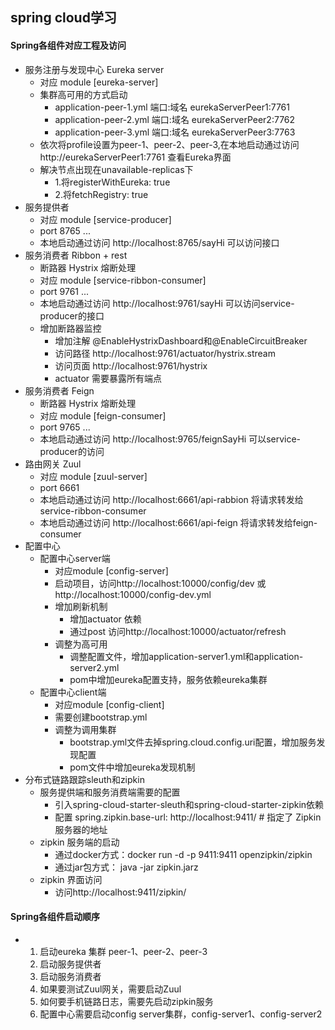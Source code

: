 ## spring cloud学习
#### Spring各组件对应工程及访问
 - 服务注册与发现中心 Eureka server 
    + 对应 module [eureka-server] 
    + 集群高可用的方式启动
      + application-peer-1.yml 端口:域名 eurekaServerPeer1:7761
      + application-peer-2.yml 端口:域名 eurekaServerPeer2:7762
      + application-peer-3.yml 端口:域名 eurekaServerPeer3:7763
    + 依次将profile设置为peer-1、peer-2、peer-3,在本地启动通过访问 http://eurekaServerPeer1:7761 查看Eureka界面
    + 解决节点出现在unavailable-replicas下 
      + 1.将registerWithEureka: true
      + 2.将fetchRegistry: true 
 - 服务提供者
    + 对应 module [service-producer] 
    + port 8765 ...
    + 本地启动通过访问 http://localhost:8765/sayHi 可以访问接口   
 - 服务消费者 Ribbon + rest
    + 断路器 Hystrix 熔断处理
    + 对应 module [service-ribbon-consumer] 
    + port 9761 ...
    + 本地启动通过访问 http://localhost:9761/sayHi 可以访问service-producer的接口
    + 增加断路器监控 
        + 增加注解 @EnableHystrixDashboard和@EnableCircuitBreaker
        + 访问路径 http://localhost:9761/actuator/hystrix.stream
        + 访问页面 http://localhost:9761/hystrix
        + actuator 需要暴露所有端点
 - 服务消费者 Feign 
    + 断路器 Hystrix 熔断处理
    + 对应 module [feign-consumer] 
    + port 9765 ...
    + 本地启动通过访问 http://localhost:9765/feignSayHi 可以service-producer的访问   
 - 路由网关 Zuul
    + 对应 module [zuul-server] 
    + port 6661
    + 本地启动通过访问 http://localhost:6661/api-rabbion 将请求转发给service-ribbon-consumer
    + 本地启动通过访问 http://localhost:6661/api-feign 将请求转发给feign-consumer
 - 配置中心
    + 配置中心server端
        + 对应module [config-server]
        + 启动项目，访问http://localhost:10000/config/dev 或 http://localhost:10000/config-dev.yml
        + 增加刷新机制
            + 增加actuator 依赖
            + 通过post 访问http://localhost:10000/actuator/refresh
        + 调整为高可用
            + 调整配置文件，增加application-server1.yml和application-server2.yml
            + pom中增加eureka配置支持，服务依赖eureka集群
    + 配置中心client端
        + 对应module [config-client]
        + 需要创建bootstrap.yml
        + 调整为调用集群
            + bootstrap.yml文件去掉spring.cloud.config.uri配置，增加服务发现配置
            + pom文件中增加eureka发现机制
 - 分布式链路跟踪sleuth和zipkin
    + 服务提供端和服务消费端需要的配置
        + 引入spring-cloud-starter-sleuth和spring-cloud-starter-zipkin依赖
        + 配置  spring.zipkin.base-url: http://localhost:9411/  # 指定了 Zipkin 服务器的地址
    + zipkin 服务端的启动 
        + 通过docker方式：docker run -d -p 9411:9411 openzipkin/zipkin
        + 通过jar包方式： java -jar zipkin.jarz
    + zipkin 界面访问
        + 访问http://localhost:9411/zipkin/ 
        
#### Spring各组件启动顺序 
   + 1. 启动eureka 集群 peer-1、peer-2、peer-3
     2. 启动服务提供者
     3. 启动服务消费者 
     4. 如果要测试Zuul网关，需要启动Zuul
     5. 如何要手机链路日志，需要先启动zipkin服务
     6. 配置中心需要启动config server集群，config-server1、config-server2 
    